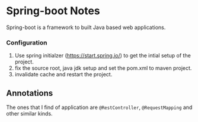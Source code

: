 # Spring-boot Notes

Spring-boot is a framework to built Java based web applications.

### Configuration

1. Use spring initialzer (https://start.spring.io/) to get the intial setup of the project.
2. fix the source root, java jdk setup and set the pom.xml to maven project.
3. invalidate cache and restart the project.

## Annotations

The ones that I find of application are `@RestController`, `@RequestMapping`
and other similar kinds.